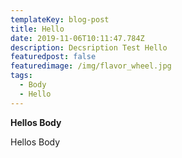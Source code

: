 ```yaml
---
templateKey: blog-post
title: Hello
date: 2019-11-06T10:11:47.784Z
description: Decsription Test Hello
featuredpost: false
featuredimage: /img/flavor_wheel.jpg
tags:
  - Body
  - Hello
---
```

**Hellos Body**

Hellos Body
